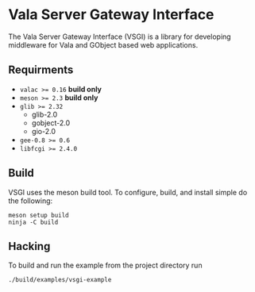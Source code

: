 Vala Server Gateway Interface
=============================

The Vala Server Gateway Interface (VSGI) is a library for developing middleware
for Vala and GObject based web applications.

## Requirments
- `valac >= 0.16` __build only__
- `meson >= 2.3` __build only__
- `glib >= 2.32`
    - glib-2.0
    - gobject-2.0
    - gio-2.0
- `gee-0.8 >= 0.6`
- `libfcgi >= 2.4.0`

## Build
VSGI uses the meson build tool.
To configure, build, and install simple do the following:

    meson setup build
    ninja -C build

## Hacking
To build and run the example from the project directory run

    ./build/examples/vsgi-example
